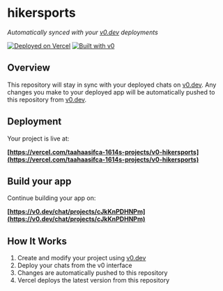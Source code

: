 # hikersports

*Automatically synced with your [v0.dev](https://v0.dev) deployments*

[![Deployed on Vercel](https://img.shields.io/badge/Deployed%20on-Vercel-black?style=for-the-badge&logo=vercel)](https://vercel.com/taahaasifca-1614s-projects/v0-hikersports)
[![Built with v0](https://img.shields.io/badge/Built%20with-v0.dev-black?style=for-the-badge)](https://v0.dev/chat/projects/cJkKnPDHNPm)

## Overview

This repository will stay in sync with your deployed chats on [v0.dev](https://v0.dev).
Any changes you make to your deployed app will be automatically pushed to this repository from [v0.dev](https://v0.dev).

## Deployment

Your project is live at:

**[https://vercel.com/taahaasifca-1614s-projects/v0-hikersports](https://vercel.com/taahaasifca-1614s-projects/v0-hikersports)**

## Build your app

Continue building your app on:

**[https://v0.dev/chat/projects/cJkKnPDHNPm](https://v0.dev/chat/projects/cJkKnPDHNPm)**

## How It Works

1. Create and modify your project using [v0.dev](https://v0.dev)
2. Deploy your chats from the v0 interface
3. Changes are automatically pushed to this repository
4. Vercel deploys the latest version from this repository
